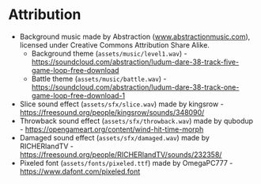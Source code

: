 Attribution
===========

- Background music made by Abstraction (www.abstractionmusic.com), licensed
  under Creative Commons Attribution Share Alike.
  - Background theme (`assets/music/level1.wav`) - https://soundcloud.com/abstraction/ludum-dare-38-track-five-game-loop-free-download
  - Battle theme (`assets/music/battle.wav`) - https://soundcloud.com/abstraction/ludum-dare-38-track-one-game-loop-free-download-1
- Slice sound effect (`assets/sfx/slice.wav`) made by kingsrow - https://freesound.org/people/kingsrow/sounds/348090/
- Throwback sound effect (`assets/sfx/throwback.wav`) made by qubodup - https://opengameart.org/content/wind-hit-time-morph
- Damaged sound effect (`assets/sfx/damaged.wav`) made by RICHERlandTV - https://freesound.org/people/RICHERlandTV/sounds/232358/
- Pixeled font (`assets/fonts/pixeled.ttf`) made by OmegaPC777 - https://www.dafont.com/pixeled.font
